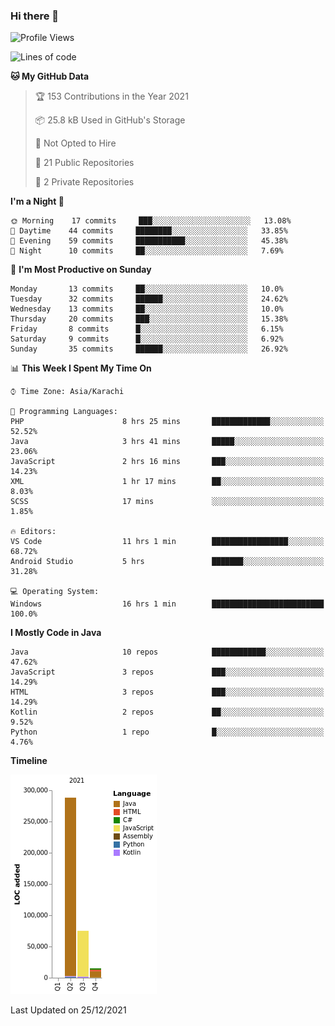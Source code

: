 ### Hi there 👋

<!--
**BilalJaved15/BilalJaved15** is a ✨ _special_ ✨ repository because its `README.md` (this file) appears on your GitHub profile.

Here are some ideas to get you started:

- 🔭 I’m currently working on ...
- 🌱 I’m currently learning ...
- 👯 I’m looking to collaborate on ...
- 🤔 I’m looking for help with ...
- 💬 Ask me about ...
- 📫 How to reach me: ...
- 😄 Pronouns: ...
- ⚡ Fun fact: ...
-->

<!--START_SECTION:waka-->
![Profile Views](http://img.shields.io/badge/Profile%20Views-2-blue)

![Lines of code](https://img.shields.io/badge/From%20Hello%20World%20I%27ve%20Written-378%20Thousand%20lines%20of%20code-blue)

**🐱 My GitHub Data** 

> 🏆 153 Contributions in the Year 2021
 > 
> 📦 25.8 kB Used in GitHub's Storage 
 > 
> 🚫 Not Opted to Hire
 > 
> 📜 21 Public Repositories 
 > 
> 🔑 2 Private Repositories  
 > 
**I'm a Night 🦉** 

```text
🌞 Morning    17 commits     ███░░░░░░░░░░░░░░░░░░░░░░   13.08% 
🌆 Daytime    44 commits     ████████░░░░░░░░░░░░░░░░░   33.85% 
🌃 Evening    59 commits     ███████████░░░░░░░░░░░░░░   45.38% 
🌙 Night      10 commits     ██░░░░░░░░░░░░░░░░░░░░░░░   7.69%

```
📅 **I'm Most Productive on Sunday** 

```text
Monday       13 commits     ██░░░░░░░░░░░░░░░░░░░░░░░   10.0% 
Tuesday      32 commits     ██████░░░░░░░░░░░░░░░░░░░   24.62% 
Wednesday    13 commits     ██░░░░░░░░░░░░░░░░░░░░░░░   10.0% 
Thursday     20 commits     ███░░░░░░░░░░░░░░░░░░░░░░   15.38% 
Friday       8 commits      █░░░░░░░░░░░░░░░░░░░░░░░░   6.15% 
Saturday     9 commits      █░░░░░░░░░░░░░░░░░░░░░░░░   6.92% 
Sunday       35 commits     ██████░░░░░░░░░░░░░░░░░░░   26.92%

```


📊 **This Week I Spent My Time On** 

```text
⌚︎ Time Zone: Asia/Karachi

💬 Programming Languages: 
PHP                      8 hrs 25 mins       █████████████░░░░░░░░░░░░   52.52% 
Java                     3 hrs 41 mins       █████░░░░░░░░░░░░░░░░░░░░   23.06% 
JavaScript               2 hrs 16 mins       ███░░░░░░░░░░░░░░░░░░░░░░   14.23% 
XML                      1 hr 17 mins        ██░░░░░░░░░░░░░░░░░░░░░░░   8.03% 
SCSS                     17 mins             ░░░░░░░░░░░░░░░░░░░░░░░░░   1.85%

🔥 Editors: 
VS Code                  11 hrs 1 min        █████████████████░░░░░░░░   68.72% 
Android Studio           5 hrs               ███████░░░░░░░░░░░░░░░░░░   31.28%

💻 Operating System: 
Windows                  16 hrs 1 min        █████████████████████████   100.0%

```

**I Mostly Code in Java** 

```text
Java                     10 repos            ████████████░░░░░░░░░░░░░   47.62% 
JavaScript               3 repos             ███░░░░░░░░░░░░░░░░░░░░░░   14.29% 
HTML                     3 repos             ███░░░░░░░░░░░░░░░░░░░░░░   14.29% 
Kotlin                   2 repos             ██░░░░░░░░░░░░░░░░░░░░░░░   9.52% 
Python                   1 repo              █░░░░░░░░░░░░░░░░░░░░░░░░   4.76%

```


**Timeline**

![Chart not found](https://raw.githubusercontent.com/BilalJaved15/BilalJaved15/main/charts/bar_graph.png) 


 Last Updated on 25/12/2021
<!--END_SECTION:waka-->
